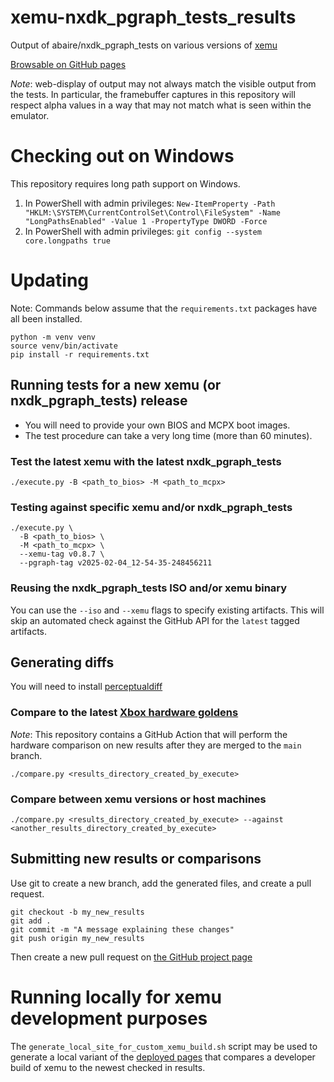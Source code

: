 xemu-nxdk_pgraph_tests_results
===

Output of abaire/nxdk_pgraph_tests on various versions of [xemu](xemu.app)

[Browsable on GitHub pages](https://abaire.github.io/xemu-nxdk_pgraph_tests_results/)

*Note*: web-display of output may not always match the visible output from the
tests.
In particular, the framebuffer captures in this repository will respect alpha
values in a
way that may not match what is seen within the emulator.

# Checking out on Windows

This repository requires long path support on Windows.

1. In PowerShell with admin privileges: `New-ItemProperty -Path "HKLM:\SYSTEM\CurrentControlSet\Control\FileSystem" -Name "LongPathsEnabled" -Value 1 -PropertyType DWORD -Force`
2. In PowerShell with admin privileges: `git config --system core.longpaths true`

# Updating

Note: Commands below assume that the `requirements.txt` packages have all been
installed.

```shell
python -m venv venv
source venv/bin/activate
pip install -r requirements.txt
```

## Running tests for a new xemu (or nxdk_pgraph_tests) release

* You will need to provide your own BIOS and MCPX boot images.
* The test procedure can take a very long time (more than 60 minutes).

### Test the latest xemu with the latest nxdk_pgraph_tests

```shell
./execute.py -B <path_to_bios> -M <path_to_mcpx>
```

### Testing against specific xemu and/or nxdk_pgraph_tests

```shell
./execute.py \
  -B <path_to_bios> \
  -M <path_to_mcpx> \
  --xemu-tag v0.8.7 \
  --pgraph-tag v2025-02-04_12-54-35-248456211
```

### Reusing the nxdk_pgraph_tests ISO and/or xemu binary

You can use the `--iso` and `--xemu` flags to specify existing artifacts. This
will skip an automated check against the GitHub API for the `latest` tagged
artifacts.

## Generating diffs

You will need to
install [perceptualdiff](https://github.com/myint/perceptualdiff)

### Compare to the latest [Xbox hardware goldens](https://github.com/abaire/nxdk_pgraph_tests_golden_results)

*Note*: This repository contains a GitHub Action that will perform the hardware
comparison on new results after they are merged to the `main` branch.

```shell
./compare.py <results_directory_created_by_execute>
```

### Compare between xemu versions or host machines

```shell
./compare.py <results_directory_created_by_execute> --against <another_results_directory_created_by_execute>
```

## Submitting new results or comparisons

Use git to create a new branch, add the generated files, and create a pull
request.

```shell
git checkout -b my_new_results
git add .
git commit -m "A message explaining these changes"
git push origin my_new_results
```

Then create a new pull request
on [the GitHub project page](https://github.com/abaire/xemu-nxdk_pgraph_tests_results)

# Running locally for xemu development purposes

The `generate_local_site_for_custom_xemu_build.sh` script may be used to
generate a local variant of
the [deployed pages](https://abaire.github.io/xemu-nxdk_pgraph_tests_results/)
that compares a developer build of xemu to the newest checked in results. 
